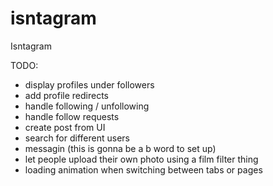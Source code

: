 # isntagram
Isntagram

TODO:
- display profiles under followers
- add profile redirects
- handle following / unfollowing
- handle follow requests
- create post from UI
- search for different users
- messagin (this is gonna be a b word to set up)
- let people upload their own photo using a film filter thing
- loading animation when switching between tabs or pages